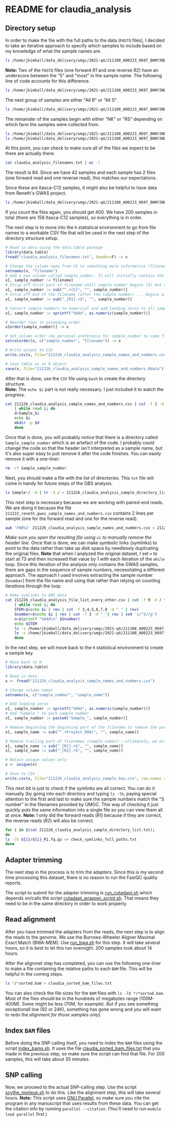 # README for claudia_analysis

## Directory setup
In order to make the file with the full paths to the data (`FASTQ` files), I decided to take an iterative approach to specify which samples to include based on my knowledge of what the sample names are.
```bash
ls /home/jkimball/data_delivery/umgc/2021-q4/211108_A00223_0697_BHNY3NDSX2/Kimball_Project_008/5-most*fastq.gz >> claudia_analysis_filenames.txt
```
**Note:** Two of the `FASTQ` files (one forward _R1_ and one reverse _R2_) have an underscore between the "5" and "most" in the sample name. The following line of code accounts for this difference.
```bash
ls /home/jkimball/data_delivery/umgc/2021-q4/211108_A00223_0697_BHNY3NDSX2/Kimball_Project_008/5_most*fastq.gz >> claudia_analysis_filenames.txt
```

The next group of samples are either "All R" or "All S".
```bash
ls /home/jkimball/data_delivery/umgc/2021-q4/211108_A00223_0697_BHNY3NDSX2/Kimball_Project_008/All*fastq.gz >> claudia_analysis_filenames.txt
```
The remainder of the samples begin with either "NK" or "RS" depending on which farm the samples were collected from.
```bash
ls /home/jkimball/data_delivery/umgc/2021-q4/211108_A00223_0697_BHNY3NDSX2/Kimball_Project_008/NK*fastq.gz >> claudia_analysis_filenames.txt
ls /home/jkimball/data_delivery/umgc/2021-q4/211108_A00223_0697_BHNY3NDSX2/Kimball_Project_008/RS*fastq.gz >> claudia_analysis_filenames.txt
```
At this point, you can check to make sure all of the files we expect to be there are actually there:
```bash
cat claudia_analysis_filenames.txt | wc -l
```
The result is 84. Since we have 42 samples and each sample has 2 files (one forward read and one reverse read), this matches our expectations.

Since these are Itasca-C12 samples, it might also be helpful to have data from Reneth's GWAS project.
```bash
ls /home/jkimball/data_delivery/umgc/2021-q4/211108_A00223_0697_BHNY3NDSX2/Kimball_Project_008/IC12*fastq.gz >> claudia_analysis_filenames.txt
```
If you count the files again, you should get 400. We have 200 samples in total (there are 158 Itasca-C12 samples), so everything is in order.

The next step is to move into the `R` statistical environment to go from file names to a workable CSV file that will be used in the next step of the directory structure setup.
```R
# Read in data using the data.table package
library(data.table)
fread("claudia_analysis_filenames.txt", header=F) -> x

# Change the column name from V1 to something more informative (filename)
setnames(x, "filename")
# Add a new column called sample_number. It will initially contain the entire filename, but we will work to retain only the sample number
x[, sample_number := filename]
# Strip off first part of filename until sample number begins (S) but do not include it.
x[, sample_number := sub("^.+[S]", "", sample_number)]
# Strip off end of the filename (after the sample number) ... begins with "_R1" or "_R2"
x[, sample_number := sub("_[R1].+$", "", sample_number)]

# Convert sample numbers to numerical and add leading zeros to all samples (to help with sorting).
x[, sample_number := sprintf("%04d", as.numeric(sample_number))]

# Reorder rows in ascending order
x[order(sample_number)] -> x

# Set column order (my personal preference for sample_number to come first)
setcolorder(x, c("sample_number", "filename")) -> x

# Write output to CSV
write.csv(x, file="211226_claudia_analysis_sample_names_and_numbers.csv", row.names=FALSE, col.names=FALSE, sep=",", quote=FALSE)

# Save table as an R object
save(x, file="211226_claudia_analysis_sample_names_and_numbers.Rdata")
```
After that is done, use the `CSV` file using `bash` to create the directory structure.<br>
**Note:** The `echo $i` part is not really necessary. I just included it to watch the progress.
```bash
cat 211226_claudia_analysis_sample_names_and_numbers.csv | cut -f 1 -d , \
	| while read i; do
	d=Sample_$i
	echo $i
	mkdir -p $d
	done
```
Once that is done, you will probably notice that there is a directory called `Sample_sample_number` which is an artefact of the code. I probably could change the code so that the header isn't interpreted as a sample name, but it's also super easy to just remove it after the code finishes. You can easily remove it with a one-liner:
```bash
rm -rf Sample_sample_number
```

Next, you should make a file with the list of directories. This `txt` file will come in handy for future steps of the GBS analysis.
```bash
ls Sample*/ -d | tr -d / > 211226_claudia_analysis_sample_directory_list.txt
```
This next step is necessary because we are working with paired-end reads. We are doing it because the file `211222_reneth_gwas_sample_names_and_numbers.csv` contains 2 lines per sample (one for the forward read and one for the reverse read).
```bash
awk 'FNR%2' 211226_claudia_analysis_sample_names_and_numbers.csv > 211226_claudia_analysis_file_list_every_other.csv
```
_Make sure you open the resulting file using_ `vi` _to manually remove the header line_. Once that is done, we can make symbolic links (symlinks) to point to the data rather than take up disk space by needlessly duplicating the original files. **Note** that when I analyzed the original dataset, I set `n` to start at 73 and then increased that value by 1 with each iteration of the `while` loop. Since this iteration of the analysis only contains the GWAS samples, there are gaps in the sequence of sample numbers, necessitating a different approach. The approach I used involves extracting the sample number (`Snumber`) from the file name and using that rather than relying on counting iterations through the loop.
```bash
# Make symlinks to GBS data
cat 211226_claudia_analysis_file_list_every_other.csv | cut -f 9 -d / \
	| while read i; do
	STEM=$(echo $i | rev | cut -f 3,4,5,6,7,8 -d "_" | rev)
	Snumber=$(echo $i | rev | cut -f 3 -d "_"| rev | sed 's/^S//g')
	n=$(printf "%04d\n" $Snumber)
	echo $STEM
	ln -s /home/jkimball/data_delivery/umgc/2021-q4/211108_A00223_0697_BHNY3NDSX2/Kimball_Project_008/${STEM}_R1_001.fastq.gz Sample_$n/Sample_${n}_R1.fq.gz
	ln -s /home/jkimball/data_delivery/umgc/2021-q4/211108_A00223_0697_BHNY3NDSX2/Kimball_Project_008/${STEM}_R2_001.fastq.gz Sample_$n/Sample_${n}_R2.fq.gz
	done
```
In the next step, we will move back to the `R` statistical environment to create a sample key.
```R
# Move back to R
library(data.table)

# Read in data
x <- fread("211226_claudia_analysis_sample_names_and_numbers.csv")

# Change column names
setnames(x, c("sample_number", "sample_name"))

# Add leading zeros
x[, sample_number := sprintf("%04d", as.numeric(sample_number))]
# Add "Sample_" to each sample number
x[, sample_number := paste0("Sample_", sample_number)]

# Remove beginning the beginning part of the filename to remove the part of the path that is no longer necessary to keep
x[, sample_name := sub("^.+Project_008/", "", sample_name)]

# Remove trailing part of filenames (sample names)---ultimately, we only need one line per sample, not two (a consequence of having 2 files per sample for paired-end reads)
x[, sample_name := sub("_[R1].+$", "", sample_name)]
x[, sample_name := sub("_[R2].+$", "", sample_name)]

# Retain unique values only
x <- unique(x)

# Save to CSV
write.csv(x, file="211226_claudia_analysis_sample_key.csv", row.names = FALSE, sep=",", quote=FALSE)
```

This next bit is just to check if the symlinks are all correct. You can do it manually (by going into each directory and typing `ls -lh`, paying special attention to the first and last to make sure the sample numbers match the "S number" in the filenames provided by UMGC. This way of checking it just quickly puts the same information into a single file so you can view them all at once. **Note:** I only did the forward reads (_R1_) because if they are correct, the reverse reads (_R2_) will also be correct.
```bash
for i in $(cat 211226_claudia_analysis_sample_directory_list.txt);
do
ls -lh ${i}/${i}_R1.fq.gz >> check_symlinks_full_paths.txt
done
```
## Adapter trimming
The next step in the process is to trim the adapters. Since this is my second time processing this dataset, there is no reason to run the FastQC quality reports.

The script to submit for the adapter trimming is [run_cutadapt.sh](adapter_trimming/run_cutadapt.sh) which depends on/calls the script [cutadapt_wrapper_script.sh](adapter_trimming/cutadapt_wrapper_script.sh). That means they need to be in the same directory in order to work properly.

## Read alignment
After you have trimmed the adapters from the reads, the next step is to align the reads to the genome. We use the Burrows-Wheeler Aligner Maximal Exact Match (BWA-MEM). Use [run_bwa.sh](alignment/run_bwa.sh) for this step. It will take several hours, so it is best to let this run overnight. 200 samples took about 14 hours.

After the alignmet step has completed, you can use the following one-liner to make a file containing the relative paths to each `BAM` file. This will be helpful in the coming steps.
```bash
ls */*sorted.bam > claudia_sorted_bam_files.txt
```
You can also check the file sizes for the `BAM` files with `ls -lh */*sorted.bam`. Most of the files should be in the hundreds of megabytes range (100M-400M). Some might be less (70M, for example). But if you see something exceptionall low (92 or 24K), something has gone wrong and you will want to redo the alignment _for those samples only_).

## Index `BAM` files
Before doing the SNP calling itself, you need to index the `BAM` files using the script [index_bams.sh](index_bams.sh). It uses the file [claudia_sorted_bam_files.txt](helper_files/claudia_sorted_bam_files.txt) that you made in the previous step, so make sure the script can find that file. For 200 samples, this will take about 35 minutes.

## SNP calling
Now, we proceed to the actual SNP-calling step. Use the script [scythe_mpileup.sh](snp_calling/scythe_mpileup.sh) to do this. Like the alignment step, this will take several hours. **Note:** This script uses [GNU Parallel](https://www.gnu.org/software/parallel/), so make sure you cite the program in any manuscript that uses results from these data. You can get the citation info by running `parallel --citation`. (You'll need to run `module load parallel` first.)
